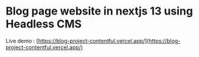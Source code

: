 # Blog page website in nextjs 13 using Headless CMS

Live demo : [https://blog-project-contentful.vercel.app/](https://blog-project-contentful.vercel.app/) <br>
